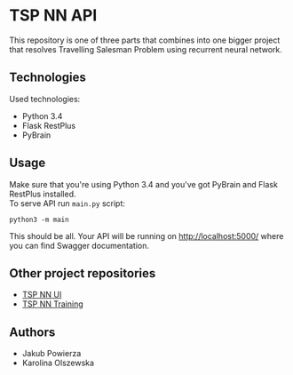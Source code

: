 # TSP NN API
This repository is one of three parts that combines into one bigger project that resolves Travelling Salesman Problem using recurrent neural network.  

## Technologies
Used technologies:
- Python 3.4
- Flask RestPlus
- PyBrain

## Usage
Make sure that you're using Python 3.4 and you've got PyBrain and Flask RestPlus installed.  
To serve API run `main.py` script:
```
python3 -m main
```
This should be all. Your API will be running on [http://localhost:5000/](http://localhost:5000/) where you can find Swagger documentation.

## Other project repositories
- [TSP NN UI](https://github.com/jpowie01/TSP-NN-UI)
- [TSP NN Training](https://github.com/jpowie01/TSP-NN-Training)

## Authors
- Jakub Powierza
- Karolina Olszewska
